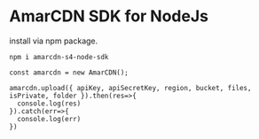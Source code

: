 # AmarCDN SDK for NodeJs  

install via npm package.

```
npm i amarcdn-s4-node-sdk
```


```
const amarcdn = new AmarCDN();

amarcdn.upload({ apiKey, apiSecretKey, region, bucket, files, isPrivate, folder }).then(res=>{
  console.log(res)
}).catch(err=>{
  console.log(err)
})
```
